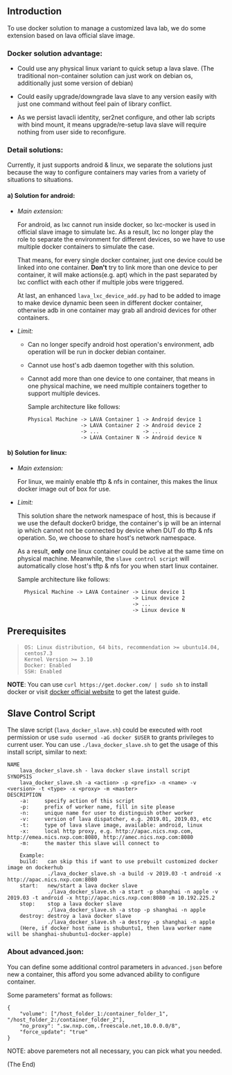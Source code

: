 ## Introduction

To use docker solution to manage a customized lava lab, we do some extension based on lava official slave image.

### Docker solution advantage:

* Could use any physical linux variant to quick setup a lava slave. (The traditional non-container solution can just work on debian os, additionally just some version of debian)

* Could easily upgrade/downgrade lava slave to any version easily with just one command without feel pain of library conflict.

* As we persist lavacli identity, ser2net configure, and other lab scripts with bind mount, it means upgrade/re-setup lava slave will require nothing from user side to reconfigure.

### Detail solutions:

Currently, it just supports android & linux, we separate the solutions just because the way to configure containers may varies from a variety of situations to situations.

#### a) Solution for android:

* _Main extension:_

    For android, as lxc cannot run inside docker, so lxc-mocker is used in official slave image to simulate lxc. As a result, lxc no longer play the role to separate the environment for different devices, so we have to use multiple docker containers to simulate the case.

    That means, for every single docker container, just one device could be linked into one container. **Don't** try to link more than one device to per container, it will make actions(e.g. apt) which in the past separated by lxc conflict with each other if multiple jobs were triggered.

    At last, an enhanced `lava_lxc_device_add.py` had to be added to image to make device dynamic been seen in different docker container, otherwise adb in one container may grab all android devices for other containers.

* _Limit:_

  * Can no longer specify android host operation's environment, adb operation will be run in docker debian container.

  * Cannot use host's adb daemon together with this solution.

  * Cannot add more than one device to one container, that means in one physical machine, we need multiple containers together to support multiple devices.

    Sample architecture like follows:

        Physical Machine -> LAVA Container 1 -> Android device 1
                         -> LAVA Container 2 -> Android device 2
                         -> ...              -> ...
                         -> LAVA Container N -> Android device N

#### b) Solution for linux:

* _Main extension:_

    For linux, we mainly enable tftp & nfs in container, this makes the linux docker image out of box for use.

* _Limit:_

    This solution share the network namespace of host, this is because if we use the default docker0 bridge, the container's ip will be an internal ip which cannot not be connected by device when DUT do tftp & nfs operation. So, we choose to share host's network namespace.

    As a result, **only** one linux container could be active at the same time on physical machine. Meanwhile, the `slave control script` will automatically close host's tftp & nfs for you when start linux container.

    Sample architecture like follows:

        Physical Machine -> LAVA Container -> Linux device 1
                                           -> Linux device 2
                                           -> ...
                                           -> Linux device N

## Prerequisites

>     OS: Linux distribution, 64 bits, recommendation >= ubuntu14.04, centos7.3
>     Kernel Version >= 3.10
>     Docker: Enabled
>     SSH: Enabled

**NOTE**: You can use `curl https://get.docker.com/ | sudo sh` to install docker or visit [docker official website](https://docs.docker.com/install/linux/docker-ce/ubuntu/) to get the latest guide.

## Slave Control Script

The slave script (`lava_docker_slave.sh`) could be executed with root permission or use `sudo usermod -aG docker $USER` to grants privileges to current user. You can use `./lava_docker_slave.sh` to get the usage of this install script, similar to next:

    NAME
        lava_docker_slave.sh - lava docker slave install script
    SYNOPSIS
        lava_docker_slave.sh -a <action> -p <prefix> -n <name> -v <version> -t <type> -x <proxy> -m <master>
    DESCRIPTION
        -a:     specify action of this script
        -p:     prefix of worker name, fill in site please
        -n:     unique name for user to distinguish other worker
        -v:     version of lava dispatcher, e.g. 2019.01, 2019.03, etc
        -t:     type of lava slave image, available: android, linux
        -x:     local http proxy, e.g. http://apac.nics.nxp.com, http://emea.nics.nxp.com:8080, http://amec.nics.nxp.com:8080
        -m:     the master this slave will connect to

        Example:
        build:   can skip this if want to use prebuilt customized docker image on dockerhub
                 ./lava_docker_slave.sh -a build -v 2019.03 -t android -x http://apac.nics.nxp.com:8080
        start:   new/start a lava docker slave
                 ./lava_docker_slave.sh -a start -p shanghai -n apple -v 2019.03 -t android -x http://apac.nics.nxp.com:8080 -m 10.192.225.2
        stop:    stop a lava docker slave
                 ./lava_docker_slave.sh -a stop -p shanghai -n apple
        destroy: destroy a lava docker slave
                 ./lava_docker_slave.sh -a destroy -p shanghai -n apple
        (Here, if docker host name is shubuntu1, then lava worker name will be shanghai-shubuntu1-docker-apple)

### About advanced.json:

You can define some additional control parameters in `advanced.json` before new a container, this afford you some advanced ability to configure container.

Some parameters' format as follows:

    {
        "volume": ["/host_folder_1:/container_folder_1", "/host_folder_2:/container_folder_2"],
        "no_proxy": ".sw.nxp.com,.freescale.net,10.0.0.0/8",
        "force_update": "true"
    }

NOTE: above paremeters not all necessary, you can pick what you needed.

(The End)
